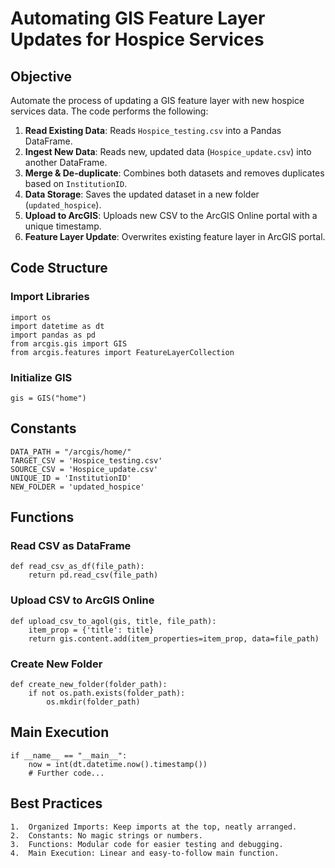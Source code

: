 
# Automating GIS Feature Layer Updates for Hospice Services

## Objective

Automate the process of updating a GIS feature layer with new hospice services data. The code performs the following:

1. **Read Existing Data**: Reads `Hospice_testing.csv` into a Pandas DataFrame.
2. **Ingest New Data**: Reads new, updated data (`Hospice_update.csv`) into another DataFrame.
3. **Merge & De-duplicate**: Combines both datasets and removes duplicates based on `InstitutionID`.
4. **Data Storage**: Saves the updated dataset in a new folder (`updated_hospice`).
5. **Upload to ArcGIS**: Uploads new CSV to the ArcGIS Online portal with a unique timestamp.
6. **Feature Layer Update**: Overwrites existing feature layer in ArcGIS portal.

## Code Structure

### Import Libraries

```
import os
import datetime as dt
import pandas as pd
from arcgis.gis import GIS
from arcgis.features import FeatureLayerCollection
```

### Initialize GIS

```
gis = GIS("home")
```

## Constants

```
DATA_PATH = "/arcgis/home/"
TARGET_CSV = 'Hospice_testing.csv'
SOURCE_CSV = 'Hospice_update.csv'
UNIQUE_ID = 'InstitutionID'
NEW_FOLDER = 'updated_hospice'
```
## Functions

### Read CSV as DataFrame
```
def read_csv_as_df(file_path):
    return pd.read_csv(file_path)
```
### Upload CSV to ArcGIS Online
```
def upload_csv_to_agol(gis, title, file_path):
    item_prop = {'title': title}
    return gis.content.add(item_properties=item_prop, data=file_path)
```

### Create New Folder
```
def create_new_folder(folder_path):
    if not os.path.exists(folder_path):
        os.mkdir(folder_path)
```
## Main Execution
```
if __name__ == "__main__":
    now = int(dt.datetime.now().timestamp())
    # Further code...
```

## Best Practices

	1.	Organized Imports: Keep imports at the top, neatly arranged.
	2.	Constants: No magic strings or numbers.
	3.	Functions: Modular code for easier testing and debugging.
	4.	Main Execution: Linear and easy-to-follow main function.
